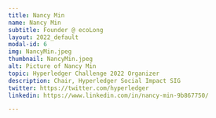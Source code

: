 ```yaml
---
title: Nancy Min
name: Nancy Min
subtitle: Founder @ ecoLong
layout: 2022_default
modal-id: 6
img: NancyMin.jpeg
thumbnail: NancyMin.jpeg
alt: Picture of Nancy Min
topic: Hyperledger Challenge 2022 Organizer
description: Chair, Hyperledger Social Impact SIG
twitter: https://twitter.com/hyperledger
linkedin: https://www.linkedin.com/in/nancy-min-9b867750/

---
```

